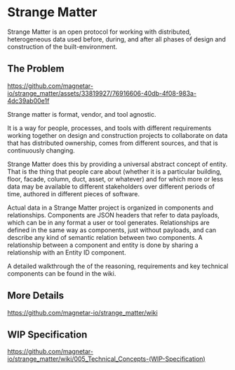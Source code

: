 # Strange Matter
Strange Matter is an open protocol for working with distributed, heterogeneous data used before, during, and after all phases of design and construction of the built-environment.

## The Problem

https://github.com/magnetar-io/strange_matter/assets/33819927/76916606-40db-4f08-983a-4dc39ab00e1f

Strange matter is format, vendor, and tool agnostic.  

It is a way for people, processes, and tools with different requirements working together on design and construction projects to collaborate on data that has distributed ownership, comes from different sources, and that is continuously changing. 

Strange Matter does this by providing a universal abstract concept of entity. That is the thing that people care about (whether it is a particular building, floor, facade, column, duct, asset, or whatever) and for which more or less data may be available to different stakeholders over different periods of time, authored in different pieces of software. 

Actual data in a Strange Matter project is organized in components and relationships.  Components are JSON headers that refer to data payloads, which can be in any format a user or tool generates. Relationships are defined in the same way as components, just without payloads, and can describe any kind of semantic relation between two components. A relationship between a component and entity is done by sharing a relationship with an Entity ID  component. 

A detailed walkthrough the of the reasoning, requirements and key technical components can be found in the wiki.

## More Details
https://github.com/magnetar-io/strange_matter/wiki

## WIP Specification
https://github.com/magnetar-io/strange_matter/wiki/005_Technical_Concepts-(WIP-Specification)

